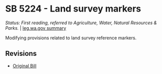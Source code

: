 # SB 5224 - Land survey markers
*Status: First reading, referred to Agriculture, Water, Natural Resources & Parks.* | [leg.wa.gov summary](https://app.leg.wa.gov/billsummary?BillNumber=5224&Year=2021)

Modifying provisions related to land survey reference markers.

## Revisions
* [Original Bill](1/)